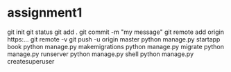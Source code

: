 # assignment1 
git init
git status
git add .
git commit -m "my message"
git remote add origin https:...
git remote -v
git push -u origin master
python manage.py startapp book
python manage.py makemigrations
python manage.py migrate
python manage.py runserver
python manage.py shell
python manage.py createsuperuser
